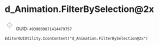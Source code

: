 # d_Animation.FilterBySelection@2x
![](/img/d_Animation.FilterBySelection@2x.png)
GUID: `4939039871414479757`
```
EditorGUIUtility.IconContent("d_Animation.FilterBySelection@2x")
```
